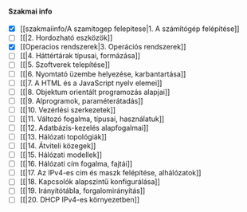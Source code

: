 #### Szakmai info
- [x] [[szakmaiinfo/A szamitogep felepitese|1. A számítógép felépítése]]
- [ ] [[|2. Hordozható eszközök]]
- [x] [[Operacios rendszerek|3. Operációs rendszerek]]
- [ ] [[|4. Háttértárak típusai, formázása]]
- [ ] [[|5. Szoftverek telepítése]]
- [ ] [[|6. Nyomtató üzembe helyezése, karbantartása]]
- [ ] [[|7. A HTML és a JavaScript nyelv elemei]]
- [ ] [[|8. Objektum orientált programozás alapjai]]
- [ ] [[|9. Alprogramok, paraméterátadás]]
- [ ] [[|10. Vezérlési szerkezetek]]
- [ ] [[|11. Változó fogalma, típusai, használatuk]]
- [ ] [[|12. Adatbázis-kezelés alapfogalmai]]
- [ ] [[|13. Hálózati topológiák]]
- [ ] [[|14. Átviteli közegek]]
- [ ] [[|15. Hálózati modellek]]
- [ ] [[|16. Hálózati cím fogalma, fajtái]]
- [ ] [[|17. Az IPv4-es cím és maszk felépítése, alhálózatok]]
- [ ] [[|18. Kapcsolók alapszintű konfigurálása]]
- [ ] [[|19. Irányítótábla, forgalomirányítás]]
- [ ] [[|20. DHCP IPv4-es környezetben]]